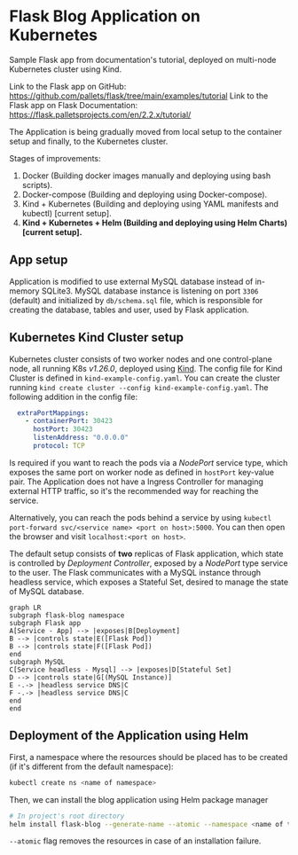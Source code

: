 # Flask Blog Application on Kubernetes

Sample Flask app from documentation's tutorial, deployed on multi-node Kubernetes cluster using Kind.

Link to the Flask app on GitHub: <https://github.com/pallets/flask/tree/main/examples/tutorial>
Link to the Flask app on Flask Documentation: <https://flask.palletsprojects.com/en/2.2.x/tutorial/>

The Application is being gradually moved from local setup to the container setup and finally, to the Kubernetes cluster.

Stages of improvements:

1. Docker (Building docker images manually and deploying using bash scripts).
2. Docker-compose (Building and deploying using Docker-compose).
3. Kind + Kubernetes (Building and deploying using YAML manifests and kubectl) [current setup].
4. **Kind + Kubernetes + Helm (Building and deploying using Helm Charts) [current setup].**

## App setup

Application is modified to use external MySQL database instead of in-memory SQLite3.
MySQL database instance is listening on port `3306` (default) and initialized by `db/schema.sql` file, which is responsible for creating the database, tables and user, used by Flask application.

## Kubernetes Kind Cluster setup

Kubernetes cluster consists of two worker nodes and one control-plane node, all running K8s _v1.26.0_, deployed using [Kind](https://kind.sigs.k8s.io/).
The config file for Kind Cluster is defined in `kind-example-config.yaml`. You can create the cluster running `kind create cluster --config kind-example-config.yaml`.
The following addition in the config file:

```yaml
  extraPortMappings:
    - containerPort: 30423
      hostPort: 30423
      listenAddress: "0.0.0.0"
      protocol: TCP
```

Is required if you want to reach the pods via a _NodePort_ service type, which exposes the same port on worker node as defined in `hostPort` key-value pair.
The Application does not have a Ingress Controller for managing external HTTP traffic, so it's the recommended way for reaching the service.

Alternatively, you can reach the pods behind a service by using `kubectl port-forward svc/<service name> <port on host>:5000`. You can then open the browser and visit `localhost:<port on host>`.

The default setup consists of **two** replicas of Flask application, which state is controlled by _Deployment Controller_, exposed by a _NodePort_ type service to the user.
The Flask communicates with a MySQL instance through headless service, which exposes a Stateful Set, desired to manage the state of MySQL database.

```mermaid
graph LR
subgraph flask-blog namespace
subgraph Flask app
A[Service - App] --> |exposes|B[Deployment]
B --> |controls state|E([Flask Pod])
B --> |controls state|F([Flask Pod])
end
subgraph MySQL
C[Service headless - Mysql] --> |exposes|D[Stateful Set]
D --> |controls state|G[(MySQL Instance)]
E -.-> |headless service DNS|C
F -.-> |headless service DNS|C
end
end
```

## Deployment of the Application using Helm

First, a namespace where the resources should be placed has to be created (if it's different from the default namespace):

```bash
kubectl create ns <name of namespace>
```

Then, we can install the blog application using Helm package manager

```bash
# In project's root directory
helm install flask-blog --generate-name --atomic --namespace <name of the namespace> --dependency-update
```

`--atomic` flag removes the resources in case of an installation failure.
